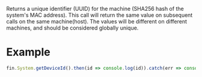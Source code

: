Returns a unique identifier (UUID) for the machine (SHA256 hash of the system's MAC address).
This call will return the same value on subsequent calls on the same machine(host).
The values will be different on different machines, and should be considered globally unique.

# Example
```js
fin.System.getDeviceId().then(id => console.log(id)).catch(err => console.log(err));
```
